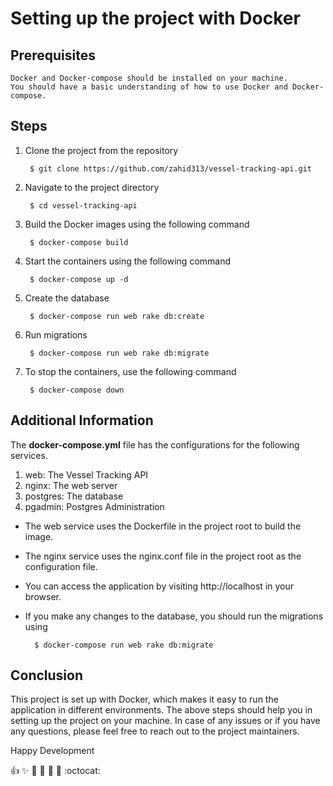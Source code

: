 # Setting up the project with Docker

## Prerequisites

    Docker and Docker-compose should be installed on your machine.
    You should have a basic understanding of how to use Docker and Docker-compose.

## Steps

1. Clone the project from the repository

        $ git clone https://github.com/zahid313/vessel-tracking-api.git

2. Navigate to the project directory

        $ cd vessel-tracking-api

3. Build the Docker images using the following command

        $ docker-compose build

4. Start the containers using the following command

        $ docker-compose up -d

5. Create the database

        $ docker-compose run web rake db:create

6. Run migrations

        $ docker-compose run web rake db:migrate

7. To stop the containers, use the following command

        $ docker-compose down    



## Additional Information

The **docker-compose.yml** file has the configurations for the following services.

1. web: The Vessel Tracking API
2. nginx: The web server
3. postgres: The database
4. pgadmin: Postgres Administration


* The web service uses the Dockerfile in the project root to build the image.
* The nginx service uses the nginx.conf file in the project root as the configuration file.
* You can access the application by visiting http://localhost in your browser.
* If you make any changes to the database, you should run the migrations using 

        $ docker-compose run web rake db:migrate

    

## Conclusion

This project is set up with Docker, which makes it easy to run the application in different environments. The above steps should help you in setting up the project on your machine. In case of any issues or if you have any questions, please feel free to reach out to the project maintainers.

Happy Development

:+1: :sparkles: :camel: :tada:
:rocket: :metal: :octocat: